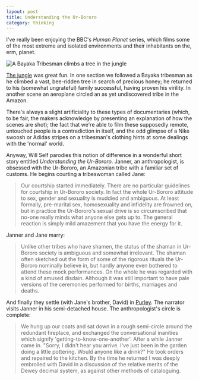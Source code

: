 ```yaml
---
layout: post
title: Understanding the Ur-Bororo
category: thinking
---
```


I've really been enjoying the BBC's _Human Planet_ series, which films some of the most extreme and isolated environments and their inhabitants on the, erm, planet.

![A Bayaka Tribesman climbs a tree in the jungle](http://static.bbc.co.uk/humanplanetexplorer/img/ic/640x360/images/resources/environments/jungles.jpg)

[The jungle](http://www.bbc.co.uk/nature/humanplanetexplorer/environments/jungles) was great fun. In one section we followed a Bayaka tribesman as he climbed a vast, bee-ridden tree in search of precious honey; he returned to his (somewhat ungrateful) family successful, having proven his virility. In another scene an aeroplane circled an as yet undiscovered tribe in the Amazon.

There's always a slight artificiality to these types of documentaries (which, to be fair, the makers acknowledge by presenting an explanation of how the scenes are shot); the fact that we're able to film these supposedly remote, untouched people is a contradiction in itself, and the odd glimpse of a Nike swoosh or Adidas stripes on a tribesman's clothing hints at some dealings with the 'normal' world.

Anyway, Will Self parodies this notion of difference in a wonderful short story entitled _Understanding the Ur-Bororo_. Janner, an anthropologist, is obsessed with the Ur-Bororo, an Amazonian tribe with a familiar set of customs. He begins courting a tribeswoman called Jane:

> Our courtship started immediately. There are no particular guidelines for courtship in Ur-Bororo society. In fact the whole Ur-Bororo attitude to sex, gender and sexuality is muddied and ambiguous. At least formally, pre-marital sex, homosexuality and infidelity are frowned on, but in practice the Ur-Bororo's sexual drive is so circumscribed that no-one really minds what anyone else gets up to. The general reaction is simply mild amazement that you have the energy for it.

Janner and Jane marry:

> Unlike other tribes who have shamen, the status of the shaman in Ur-Bororo society is ambiguous and somewhat irrelevant. The shaman often sketched out the form of some of the rigorous rituals the Ur-Bororo nominally believe in, but hardly anyone even bothered to attend these mock performances. On the whole he was regarded with a kind of amused disdain. Although it was still important to have pale versions of the ceremonies performed for births, marriages and deaths.

And finally they settle (with Jane's brother, David) in [Purley](http://maps.google.co.uk/maps?f=q&source=s_q&hl=en&geocode=&q=Purley&aq=1&sll=53.800651,-4.064941&sspn=20.857001,39.506836&ie=UTF8&hq=&hnear=Purley,+United+Kingdom&z=13). The narrator visits Janner in his semi-detached house. The anthropologist's circle is complete:

> We hung up our coats and sat down in a rough semi-circle around the redundant fireplace, and exchanged the conversational inanities which signify 'getting-to-know-one-another'. After a while Janner came in. "Sorry, I didn't hear you arrive. I've just been in the garden doing a little pottering. Would anyone like a drink?" He took orders and repaired to the kitchen. By the time he returned I was deeply embroiled with David in a discussion of the relative merits of the Dewey decimal system, as against other methods of cataloguing.
